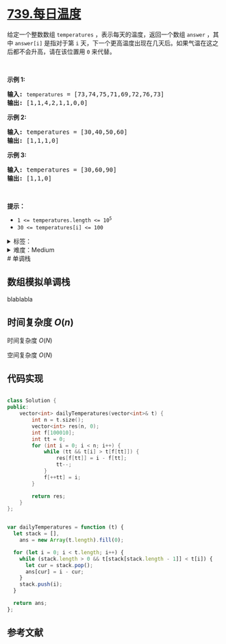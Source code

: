 # [739.每日温度](https://leetcode.cn/problems/daily-temperatures/)

<p>给定一个整数数组&nbsp;<code>temperatures</code>&nbsp;，表示每天的温度，返回一个数组&nbsp;<code>answer</code>&nbsp;，其中&nbsp;<code>answer[i]</code>&nbsp;是指对于第 <code>i</code> 天，下一个更高温度出现在几天后。如果气温在这之后都不会升高，请在该位置用&nbsp;<code>0</code> 来代替。</p>

<p>&nbsp;</p>

<p><strong>示例 1:</strong></p>

<pre>
<strong>输入:</strong> <code>temperatures</code> = [73,74,75,71,69,72,76,73]
<strong>输出:</strong>&nbsp;[1,1,4,2,1,1,0,0]
</pre>

<p><strong>示例 2:</strong></p>

<pre>
<strong>输入:</strong> temperatures = [30,40,50,60]
<strong>输出:</strong>&nbsp;[1,1,1,0]
</pre>

<p><strong>示例 3:</strong></p>

<pre>
<strong>输入:</strong> temperatures = [30,60,90]
<strong>输出: </strong>[1,1,0]</pre>

<p>&nbsp;</p>

<p><strong>提示：</strong></p>

<ul>
	<li><code>1 &lt;=&nbsp;temperatures.length &lt;= 10<sup>5</sup></code></li>
	<li><code>30 &lt;=&nbsp;temperatures[i]&nbsp;&lt;= 100</code></li>
</ul>

<details>
<summary>标签：</summary>
['栈', '数组', '单调栈']
</details>

<details>
<summary>难度：Medium</summary>
喜欢：1253
</details>
# 单调栈

## 数组模拟单调栈

blablabla

## 时间复杂度 $O(n)$

时间复杂度 $O(N)$

空间复杂度 $O(N)$

## 代码实现

```cpp []

class Solution {
public:
    vector<int> dailyTemperatures(vector<int>& t) {
        int n = t.size();
        vector<int> res(n, 0);
        int f[100010];
        int tt = 0;
        for (int i = 0; i < n; i++) {
            while (tt && t[i] > t[f[tt]]) {
                res[f[tt]] = i - f[tt];
                tt--;
            }
            f[++tt] = i;
        }

        return res;
    }
};

```

```java []

```

```javascript []
var dailyTemperatures = function (t) {
  let stack = [],
    ans = new Array(t.length).fill(0);

  for (let i = 0; i < t.length; i++) {
    while (stack.length > 0 && t[stack[stack.length - 1]] < t[i]) {
      let cur = stack.pop();
      ans[cur] = i - cur;
    }
    stack.push(i);
  }

  return ans;
};
```

## 参考文献
